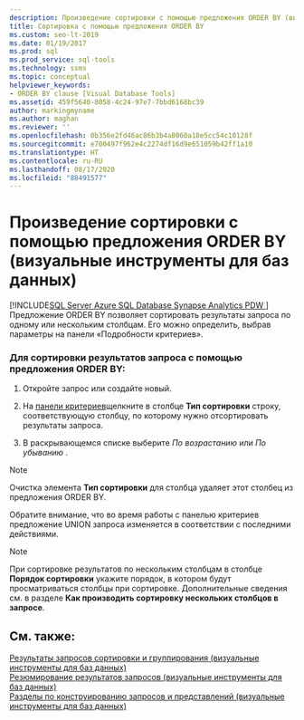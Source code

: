 ```yaml
---
description: Произведение сортировки с помощью предложения ORDER BY (визуальные инструменты для баз данных)
title: Сортировка с помощью предложения ORDER BY
ms.custom: seo-lt-2019
ms.date: 01/19/2017
ms.prod: sql
ms.prod_service: sql-tools
ms.technology: ssms
ms.topic: conceptual
helpviewer_keywords:
- ORDER BY clause [Visual Database Tools]
ms.assetid: 459f5640-8058-4c24-97e7-7bbd6168bc39
author: markingmyname
ms.author: maghan
ms.reviewer: ''
ms.openlocfilehash: 0b356e2fd46ac86b3b4a8060a18e5cc54c10128f
ms.sourcegitcommit: e700497f962e4c2274df16d9e651059b42ff1a10
ms.translationtype: HT
ms.contentlocale: ru-RU
ms.lasthandoff: 08/17/2020
ms.locfileid: "88491577"
---
```

# <a name="sort-with-order-by-visual-database-tools"></a>Произведение сортировки с помощью предложения ORDER BY (визуальные инструменты для баз данных)
[!INCLUDE[SQL Server Azure SQL Database Synapse Analytics PDW ](../../includes/applies-to-version/sql-asdb-asdbmi-asa-pdw.md)]
Предложение ORDER BY позволяет сортировать результаты запроса по одному или нескольким столбцам. Его можно определить, выбрав параметры на панели «Подробности критериев».  
  
### <a name="to-sort-a-query-using-an-order-by-clause"></a>Для сортировки результатов запроса с помощью предложения ORDER BY:  
  
1.  Откройте запрос или создайте новый.  
  
2.  На [панели критериев](../../ssms/visual-db-tools/criteria-pane-visual-database-tools.md)щелкните в столбце **Тип сортировки** строку, соответствующую столбцу, по которому нужно отсортировать результаты запроса.  
  
3.  В раскрывающемся списке выберите *По возрастанию* или *По убыванию* .  
  
> [!NOTE]  
> Очистка элемента **Тип сортировки** для столбца удаляет этот столбец из предложения ORDER BY.  
  
Обратите внимание, что во время работы с панелью критериев предложение UNION запроса изменяется в соответствии с последними действиями.  
  
> [!NOTE]  
> При сортировке результатов по нескольким столбцам в столбце **Порядок сортировки** укажите порядок, в котором будут просматриваться столбцы при сортировке. Дополнительные сведения см. в разделе **Как производить сортировку нескольких столбцов в запросе**.  
  
## <a name="see-also"></a>См. также:  
[Результаты запросов сортировки и группирования (визуальные инструменты для баз данных)](../../ssms/visual-db-tools/sort-and-group-query-results-visual-database-tools.md)  
[Резюмирование результатов запросов (визуальные инструменты для баз данных)](../../ssms/visual-db-tools/summarize-query-results-visual-database-tools.md)  
[Разделы по конструированию запросов и представлений (визуальные инструменты для баз данных)](../../ssms/visual-db-tools/design-queries-and-views-how-to-topics-visual-database-tools.md)  
  
